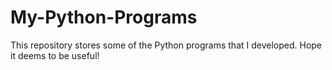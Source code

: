 # My-Python-Programs
This repository stores some of the Python programs that I developed. Hope it deems to be useful!
